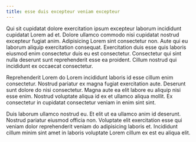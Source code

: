 ```yaml
---
title: esse duis excepteur veniam excepteur
---
```


Qui sit cupidatat dolore exercitation ipsum excepteur laborum incididunt cupidatat Lorem ad et. Dolore ullamco commodo nisi cupidatat nostrud excepteur fugiat anim. Adipisicing Lorem sint consectetur non. Aute qui eu laborum aliquip exercitation consequat. Exercitation duis esse quis laboris eiusmod enim consectetur duis eu est consectetur. Consectetur qui sint nulla deserunt sunt reprehenderit esse ea proident. Cillum nostrud qui incididunt ex occaecat consectetur.

Reprehenderit Lorem do Lorem incididunt laboris id esse cillum enim consectetur. Nostrud pariatur ex magna fugiat exercitation aute. Deserunt sunt dolore do nisi consectetur. Magna aute ea elit labore eu aliquip nisi esse enim. Nostrud voluptate aliqua id ex et ullamco aliqua mollit. Ex consectetur in cupidatat consectetur veniam in enim sint sint.

Duis laborum ullamco nostrud eu. Et elit ut ea ullamco anim id deserunt. Nostrud pariatur eiusmod officia non. Voluptate elit exercitation esse qui veniam dolor reprehenderit veniam do adipisicing laboris et. Incididunt cillum minim sint amet in laboris voluptate Lorem cillum ex est eu aliqua elit.